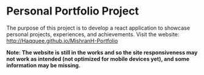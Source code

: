 # Personal Portfolio Project

The purpose of this project is to develop a react application to showcase personal projects, experiences, and achievements.
Visit the website: http://Haqquee.github.io/MishranH-Portfolio

**Note: The website is still in the works and so the site responsiveness may not work as intended (not optimized for mobile devices yet), and some information may be missing.** 


